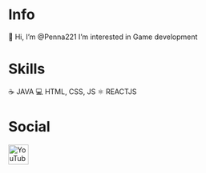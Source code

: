 # Info
👋 Hi, I’m @Penna221
I’m interested in Game development

# Skills
☕ JAVA
💻 HTML, CSS, JS
⚛ REACTJS

# Social
[<img src='https://cdn.jsdelivr.net/npm/simple-icons@3.0.1/icons/youtube.svg' alt='YouTube' height='40'>](https://www.youtube.com/channel/https://www.youtube.com/channel/UCRDHTKI4CdWruExooizDMRw)  

<!---
Penna221/Penna221 is a ✨ special ✨ repository because its `README.md` (this file) appears on your GitHub profile.
You can click the Preview link to take a look at your changes.
--->
